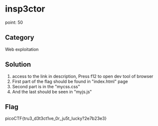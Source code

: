 # insp3ctor
point: 50

## Category
Web exploitation 

## Solution 
1. access to the link in description, Press f12 to open dev tool of browser
2. First part of the flag should be found in "index.html" page
3. Second part is in the "mycss.css"  
4. And the last should be seen in "myjs.js"

## Flag 
picoCTF{tru3_d3t3ct1ve_0r_ju5t_lucky?2e7b23e3}
